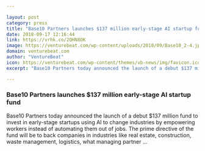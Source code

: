 ```yaml
---

layout: post
category: press
title: "Base10 Partners launches $137 million early-stage AI startup fund"
date: 2018-09-17 12:16:44
link: https://vrhk.co/2QHN8OK
image: https://venturebeat.com/wp-content/uploads/2018/09/Base10_2-4.jpg?fit=1600%2C1065&strip=all
domain: venturebeat.com
author: "VentureBeat"
icon: https://venturebeat.com/wp-content/themes/vb-news/img/favicon.ico
excerpt: "Base10 Partners today announced the launch of a debut $137 million fund to invest in early-stage startups using AI to change industries by empowering workers instead of automating them out of jobs. The prime directive of the fund will be to back companies in industries like real estate, construction, waste management, logistics, what managing partner …"

---
```


### Base10 Partners launches $137 million early-stage AI startup fund

Base10 Partners today announced the launch of a debut $137 million fund to invest in early-stage startups using AI to change industries by empowering workers instead of automating them out of jobs. The prime directive of the fund will be to back companies in industries like real estate, construction, waste management, logistics, what managing partner …